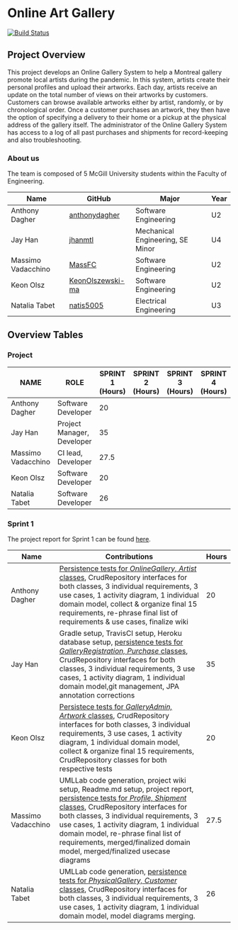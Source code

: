 # Online Art Gallery
[![Build Status](https://travis-ci.com/McGill-ECSE321-Fall2020/project-group-07.svg?token=uVygPvq8RcZYse4EpgeN&branch=master)](https://travis-ci.com/McGill-ECSE321-Fall2020/project-group-07)

## Project Overview
This project develops an Online Gallery System to help a Montreal gallery promote local artists during the pandemic. In this system, artists create their personal profiles and upload their artworks. Each day, artists receive an update on the total number of views on their artworks by customers. Customers can browse available artworks either by artist, randomly, or by chronological order. Once a customer purchases an artwork, they then have the option of specifying a delivery to their home or a pickup at the physical address of the gallery itself. The administrator of the Online Gallery System has access to a log of all past purchases and shipments for record-keeping and also troubleshooting.

### About us
The team is composed of 5 McGill University students within the Faculty of Engineering.

| Name | GitHub | Major | Year |
| ------------- | ------------- | ------------- | ------------- |
|Anthony Dagher | [anthonydagher](https://github.com/anthonydagher) | Software Engineering | U2 |
|Jay Han | [jhanmtl](https://github.com/jhanmtl) | Mechanical Engineering, SE Minor | U4 |
|Massimo Vadacchino  | [MassFC](https://github.com/MassFC) | Software Engineering | U2 |
|Keon Olsz| [KeonOlszewski-ma](https://github.com/KeonOlszewski) | Software Engineering | U2 |
|Natalia Tabet | [natis5005](https://github.com/natis5005) | Electrical Engineering | U3 |

## Overview Tables
### Project
| NAME                   | ROLE |  SPRINT 1 (Hours) | SPRINT 2 (Hours) | SPRINT 3 (Hours) | SPRINT 4 (Hours)|
|------------------------|------|-----------|----------|----------|----------|
| Anthony Dagher         | Software Developer       | 20  |   |   |          |
| Jay Han                |Project Manager, Developer| 35            |   |   |          |
| Massimo Vadacchino     | CI lead, Developer       | 27.5  |   |   |          |
| Keon Olsz              | Software Developer       | 20 |   |   |          |
| Natalia Tabet          | Software Developer       | 26  |   |   |          |

### Sprint 1

The project report for Sprint 1 can be found [here](https://github.com/McGill-ECSE321-Fall2020/project-group-07/wiki/Project-Report-(Sprint-1)).

| Name | Contributions | Hours |
| ------------- | ------------- | ------------- |
| Anthony Dagher| <ins>Persistence tests for _OnlineGallery, Artist_ classes</ins>, CrudRepository interfaces for both classes, 3 individual requirements, 3 use cases, 1 activity diagram, 1 individual domain model, collect & organize final 15 requirements, re-phrase final list of requirements & use cases, finalize wiki|20|
| Jay Han| Gradle setup, TravisCI setup, Heroku database setup, <ins>persistence tests for _GalleryRegistration, Purchase_ classes</ins>, CrudRepository interfaces for both classes, 3 individual requirements, 3 use cases, 1 activity diagram, 1 individual domain model,git management, JPA annotation corrections |35|
| Keon Olsz |<ins>Persistece tests for _GalleryAdmin, Artwork_ classes</ins>, CrudRepository interfaces for both classes, 3 individual requirements, 3 use cases, 1 activity diagram, 1 individual domain model, collect & organize final 15 requirements, CrudRepository classes for both respective tests |20|
 |Massimo Vadacchino| UMLLab code generation, project wiki setup, Readme.md setup, project report, <ins>persistence tests for _Profile, Shipment_ classes</ins>, CrudRepository interfaces for both classes, 3 individual requirements, 3 use cases, 1 activity diagram, 1 individual domain model, re-phrase final list of requirements, merged/finalized domain model, merged/finalized usecase diagrams | 27.5|
 | Natalia Tabet | UMLLab code generation, <ins>persistence tests for _PhysicalGallery, Customer_ classes</ins>, CrudRepository interfaces for both classes, 3 individual requirements, 3 use cases, 1 activity diagram, 1 individual domain model, model diagrams merging. | 26 |
